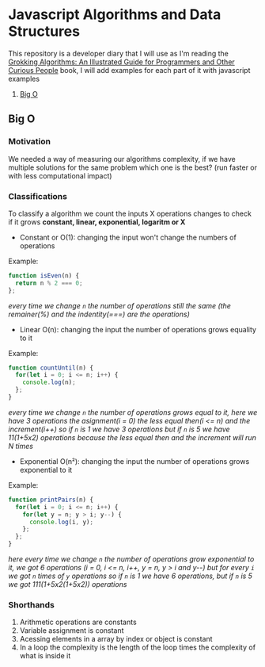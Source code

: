 # Javascript Algorithms and Data Structures

This repository is a developer diary that I will use as I'm reading the [Grokking Algorithms: An Illustrated Guide for Programmers and Other Curious People](https://www.amazon.com/Grokking-Algorithms-illustrated-programmers-curious/dp/1617292230) book, I will add examples for each part of it with javascript examples

1. [Big O](#big-o)

## Big O

### Motivation

We needed a way of measuring our algorithms complexity, if we have multiple solutions for the same problem which one
is the best? (run faster or with less computational impact)

### Classifications

To classify a algorithm we count the inputs X operations changes to check if it grows **constant, linear, exponential, logaritm or X**

- Constant or O(1): changing the input won't change the numbers of operations

Example:
```javascript
function isEven(n) {
  return n % 2 === 0;
};
```
*every time we change `n` the number of operations still the same (the remainer(%) and the indentity(===) are the operations)*

- Linear O(n): changing the input the number of operations grows equality to it

Example:
```javascript
function countUntil(n) {
  for(let i = 0; i <= n; i++) {
    console.log(n);
  };
}
```

*every time we change `n` the number of operations grows equal to it, here we have 3 operations the asignment(i = 0) the less equal then(i <= n) and the increment(i++) so if `n` is 1 we have 3 operations but if `n` is 5 we have 11(1+5x2) operations because the less equal then and the increment will run N times*

- Exponential O(n²): changing the input the number of operations grows exponential to it

Example:
```javascript
function printPairs(n) {
  for(let i = 0; i <= n; i++) {
    for(let y = n; y > i; y--) {
      console.log(i, y);
    };
  };
}
```

*here every time we change `n` the number of operations grow exponential to it, we got 6 operations (i = 0, i <= n, i++, y = n, y > i and y--) but for every `i` we got `n` times of `y` operations so if `n` is 1 we have 6 operations, but if `n` is 5 we got 111(1+5x2(1+5x2)) operations*

### Shorthands

1. Arithmetic operations are constants
2. Variable assignment is constant
3. Acessing elements in a array by index or object is constant
4. In a loop the complexity is the length of the loop times the complexity of what is inside it